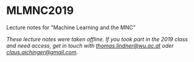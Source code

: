 # MLMNC2019
Lecture notes for "Machine Learning and the MNC" 

*These lecture notes were taken offline. If you took part in the 2019 class and need access, get in touch with thomas.lindner@wu.ac.at oder claus.aichinger@gmail.com.*
